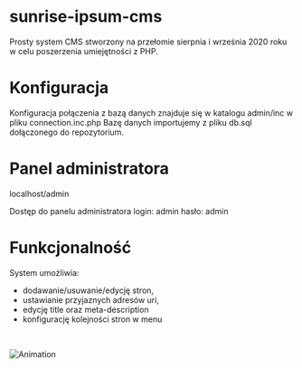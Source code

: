 # sunrise-ipsum-cms
Prosty system CMS stworzony na przełomie sierpnia i września 2020 roku w celu poszerzenia umiejętności z PHP.

# Konfiguracja
Konfiguracja połączenia z bazą danych znajduje się w katalogu admin/inc w pliku connection.inc.php 
Bazę danych importujemy z pliku db.sql dołączonego do repozytorium.

# Panel administratora
localhost/admin

Dostęp do panelu administratora
login: admin
hasło: admin

# Funkcjonalność
System umożliwia:
- dodawanie/usuwanie/edycję stron,
- ustawianie przyjaznych adresów uri,
- edycję title oraz meta-description
- konfigurację kolejności stron w menu

<br>

![Animation](https://user-images.githubusercontent.com/103251893/164948499-262b881a-a776-4f85-ab28-ef451f239409.gif)
